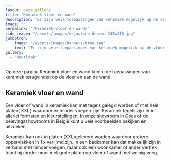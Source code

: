 ```yaml
---
layout: page_gallery
title: "Keramiek vloer en wand"
description: "Er zijn vele toepassingen van keramiek mogelijk op de vloer en aan de wand."
image: ""
permalink: "/keramiek-vloer-en-wand/"
side_image: "/assets/images/dejastone_denise-242x116.jpg"
jumbotron:
    image: "/assets/images/banners/tree.jpg"
    text: "Er zijn vele toepassingen van keramiek mogelijk op de vloer en aan de wand."
gallery: 
  - "houtlook"
---
```

Op deze pagina Keramiek vloer en wand kunt u de toepassingen van keramiek terugvinden op de vloer en aan de wand.

Keramiek vloer en wand
----------------------

Een vloer of wand in keramiek kan met tegels gelegd worden of met hele platen( XXL) waardoor er minder voegen zijn. Keramiek tegels zijn er in allerlei formaten en kleurstellingen. In onze showroom in Goes of de belevingsshowrooms in België kunt u vele voorbeelden bekijken en uitzoeken.

Keramiek kan ook in platen (XXL)geleverd worden waardoor grotere oppervlakken in 1 x verlijmd zijn. In een badkamer kan dat makkelijk zijn in verband met minder voegen, maar ook een woonkamer of ander vertrek toont bijzonder mooi met grote platen op vloer of wand met weinig voeg.
